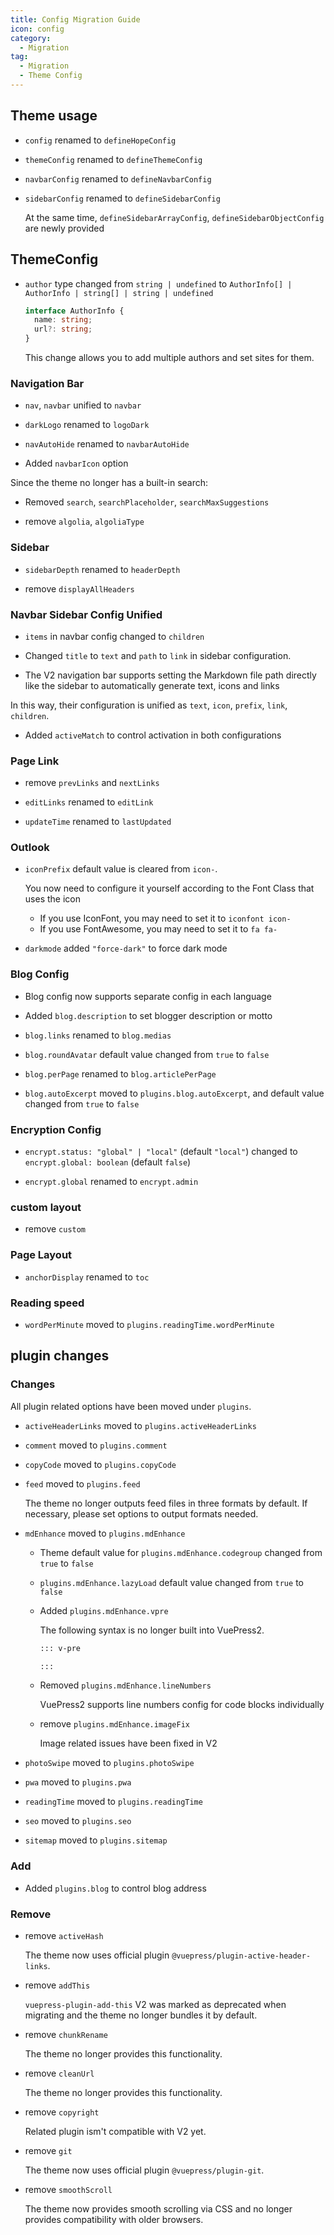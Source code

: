 ```yaml
---
title: Config Migration Guide
icon: config
category:
  - Migration
tag:
  - Migration
  - Theme Config
---
```


## Theme usage

- `config` renamed to `defineHopeConfig`
- `themeConfig` renamed to `defineThemeConfig`
- `navbarConfig` renamed to `defineNavbarConfig`
- `sidebarConfig` renamed to `defineSidebarConfig`

  At the same time, `defineSidebarArrayConfig`, `defineSidebarObjectConfig` are newly provided

## ThemeConfig

- `author` type changed from `string | undefined` to `AuthorInfo[] | AuthorInfo | string[] | string | undefined`

  ```ts
  interface AuthorInfo {
    name: string;
    url?: string;
  }
  ```

  This change allows you to add multiple authors and set sites for them.

### Navigation Bar

- `nav`, `navbar` unified to `navbar`

- `darkLogo` renamed to `logoDark`

- `navAutoHide` renamed to `navbarAutoHide`

- Added `navbarIcon` option

Since the theme no longer has a built-in search:

- Removed `search`, `searchPlaceholder`, `searchMaxSuggestions`

- remove `algolia`, `algoliaType`

### Sidebar

- `sidebarDepth` renamed to `headerDepth`

- remove `displayAllHeaders`

### Navbar Sidebar Config Unified

- `items` in navbar config changed to `children`

- Changed `title` to `text` and `path` to `link` in sidebar configuration.

- The V2 navigation bar supports setting the Markdown file path directly like the sidebar to automatically generate text, icons and links

In this way, their configuration is unified as `text`, `icon`, `prefix`, `link`, `children`.

- Added `activeMatch` to control activation in both configurations

### Page Link

- remove `prevLinks` and `nextLinks`

- `editLinks` renamed to `editLink`

- `updateTime` renamed to `lastUpdated`

### Outlook

- `iconPrefix` default value is cleared from `icon-`.

  You now need to configure it yourself according to the Font Class that uses the icon

  - If you use IconFont, you may need to set it to `iconfont icon-`
  - If you use FontAwesome, you may need to set it to `fa fa-`

- `darkmode` added `"force-dark"` to force dark mode

### Blog Config

- Blog config now supports separate config in each language

- Added `blog.description` to set blogger description or motto

- `blog.links` renamed to `blog.medias`

- `blog.roundAvatar` default value changed from `true` to `false`

- `blog.perPage` renamed to `blog.articlePerPage`

- `blog.autoExcerpt` moved to `plugins.blog.autoExcerpt`, and default value changed from `true` to `false`

### Encryption Config

- `encrypt.status: "global" | "local"` (default `"local"`) changed to `encrypt.global: boolean` (default `false`)

- `encrypt.global` renamed to `encrypt.admin`

### custom layout

- remove `custom`

### Page Layout

- `anchorDisplay` renamed to `toc`

### Reading speed

- `wordPerMinute` moved to `plugins.readingTime.wordPerMinute`

## plugin changes

### Changes

All plugin related options have been moved under `plugins`.

- `activeHeaderLinks` moved to `plugins.activeHeaderLinks`

- `comment` moved to `plugins.comment`

- `copyCode` moved to `plugins.copyCode`

- `feed` moved to `plugins.feed`

  The theme no longer outputs feed files in three formats by default. If necessary, please set options to output formats needed.

- `mdEnhance` moved to `plugins.mdEnhance`

  - Theme default value for `plugins.mdEnhance.codegroup` changed from `true` to `false`

  - `plugins.mdEnhance.lazyLoad` default value changed from `true` to `false`

  - Added `plugins.mdEnhance.vpre`

    The following syntax is no longer built into VuePress2.

    ```md
    ::: v-pre

    :::
    ```

  - Removed `plugins.mdEnhance.lineNumbers`

    VuePress2 supports line numbers config for code blocks individually

  - remove `plugins.mdEnhance.imageFix`

    Image related issues have been fixed in V2

- `photoSwipe` moved to `plugins.photoSwipe`

- `pwa` moved to `plugins.pwa`

- `readingTime` moved to `plugins.readingTime`

- `seo` moved to `plugins.seo`

- `sitemap` moved to `plugins.sitemap`

### Add

- Added `plugins.blog` to control blog address

### Remove

- remove `activeHash`

  The theme now uses official plugin `@vuepress/plugin-active-header-links`.

- remove `addThis`

  `vuepress-plugin-add-this` V2 was marked as deprecated when migrating and the theme no longer bundles it by default.

- remove `chunkRename`

  The theme no longer provides this functionality.

- remove `cleanUrl`

  The theme no longer provides this functionality.

- remove `copyright`

  Related plugin ism't compatible with V2 yet.

- remove `git`

  The theme now uses official plugin `@vuepress/plugin-git`.

- remove `smoothScroll`

  The theme now provides smooth scrolling via CSS and no longer provides compatibility with older browsers.
